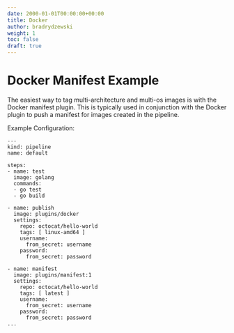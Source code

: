 ```yaml
---
date: 2000-01-01T00:00:00+00:00
title: Docker
author: bradrydzewski
weight: 1
toc: false
draft: true
---
```


# Docker Manifest Example

The easiest way to tag multi-architecture and multi-os images is with the Docker manifest plugin. This is typically used in conjunction with the Docker plugin to push a manifest for images created in the pipeline.

Example Configuration:

```
---
kind: pipeline
name: default

steps:
- name: test
  image: golang
  commands:
  - go test
  - go build

- name: publish
  image: plugins/docker
  settings:
    repo: octocat/hello-world
    tags: [ linux-amd64 ]
    username:
      from_secret: username
    password:
      from_secret: password

- name: manifest
  image: plugins/manifest:1
  settings:
    repo: octocat/hello-world
    tags: [ latest ]
    username:
      from_secret: username
    password:
      from_secret: password
...
```
